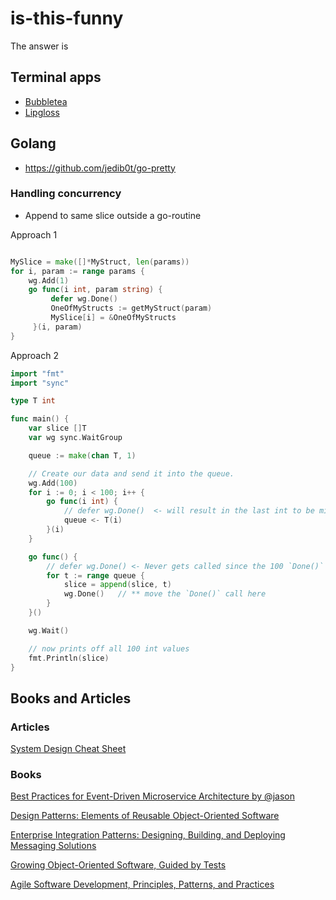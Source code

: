 # is-this-funny
The answer is

## Terminal apps

- [Bubbletea](https://github.com/charmbracelet/bubbletea)
- [Lipgloss](https://github.com/charmbracelet/lipgloss)

## Golang
- https://github.com/jedib0t/go-pretty

### Handling concurrency
- Append to same slice outside a go-routine

Approach 1

```go

MySlice = make([]*MyStruct, len(params))
for i, param := range params {
    wg.Add(1)
    go func(i int, param string) {
         defer wg.Done()
         OneOfMyStructs := getMyStruct(param)
         MySlice[i] = &OneOfMyStructs
     }(i, param)
}
```

Approach 2

```go
import "fmt"
import "sync"

type T int

func main() {
    var slice []T
    var wg sync.WaitGroup

    queue := make(chan T, 1)

    // Create our data and send it into the queue.
    wg.Add(100)
    for i := 0; i < 100; i++ {
        go func(i int) {
            // defer wg.Done()  <- will result in the last int to be missed in the receiving channel
            queue <- T(i)
        }(i)
    }

    go func() {
        // defer wg.Done() <- Never gets called since the 100 `Done()` calls are made above, resulting in the `Wait()` to continue on before this is executed
        for t := range queue {
            slice = append(slice, t)
            wg.Done()   // ** move the `Done()` call here
        }
    }()

    wg.Wait()

    // now prints off all 100 int values
    fmt.Println(slice)
}
```
## Books and Articles

### Articles
[System Design Cheat Sheet](https://vivek-singh.medium.com/system-design-cheat-sheet-318ba2e34723)

### Books
[Best Practices for Event-Driven Microservice Architecture by @jason](https://hackernoon.com/best-practices-for-event-driven-microservice-architecture-e034p21lk)

[Design Patterns: Elements of Reusable Object-Oriented Software](https://www.amazon.com/Design-Patterns-Elements-Reusable-Object-Oriented-ebook/dp/B000SEIBB8)

[Enterprise Integration Patterns: Designing, Building, and Deploying Messaging Solutions](https://www.amazon.com/Enterprise-Integration-Patterns-Designing-Deploying/dp/0321200683)

[Growing Object-Oriented Software, Guided by Tests](https://www.amazon.com/Growing-Object-Oriented-Software-Guided-Tests/dp/0321503627)

[Agile Software Development, Principles, Patterns, and Practices](https://www.amazon.com/exec/obidos/ASIN/0135974445/objectmentorinc)
